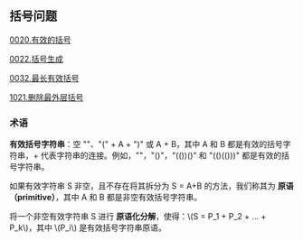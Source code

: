 <script src="https://cdn.bootcss.com/mathjax/2.7.7/MathJax.js?config=TeX-AMS-MML_HTMLorMML"></script>


## 括号问题


[0020.有效的括号](0020.有效的括号.md)

[0022.括号生成](../backtracing/0022.括号生成.md)

[0032.最长有效括号](../dynamicprogramming/0032.最长有效括号.md)

[1021.删除最外层括号](1021.删除最外层括号.md)


### 术语

**有效括号字符串**：空 ""、"(" + A + ")" 或 A + B，其中 A 和 B 都是有效的括号字符串，+ 代表字符串的连接。例如，""，"()"，"(())()" 和 "(()(()))" 都是有效的括号字符串。

如果有效字符串 S 非空，且不存在将其拆分为 S = A+B 的方法，我们称其为 **原语（primitive）**，其中 A 和 B 都是非空有效括号字符串。

将一个非空有效字符串 S 进行 **原语化分解**，使得：\\(S = P_1 + P_2 + ... + P_k\\)，其中 \\(P_i\\) 是有效括号字符串原语。